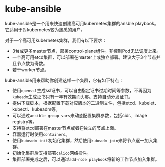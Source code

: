 # kube-ansible

kube-ansible是一个用来快速创建高可用kubernetes集群的ansble playbook。它适用于对kubernetes较为熟悉的用户。

对于一个高可用kubernetes集群，我们有以下要求：

- 3台或更多master节点，部署control-plane组件。非控制Pod无法调度上来。
- 一个高可用etcd集群，可以部署在master上或独立部署。建议大于3个节点并且节点数为奇数。
- 若干worker节点。

kube-ansible用来帮助你创建这样一个集群，它有如下特点：

- 使用`openssl`生成ssl证书，可以自由指定证书过期时间等参数，不再因为`kubeadm`生成证书只有一年有效期而头疼。支持自动分发证书。
- 提供下载脚本，根据配置下载对应版本的二进制文件，包括etcd、kubelet、kubectl、kubeadm等。
- 可以通过`ansible group vars`来动态配置集群参数，包括cidr、image registry等。
- 支持将etcd部署在master节点或者在独立的节点上面。
- 容器运行时使用`containerd`。
- 使用`kubeadm init`初始化集群，然后使用`kubeadm join`来将节点逐一加入集群。
- 初始化集群后支持部署`calico`网络插件。
- 集群部署完成之后，可以通过`add-node playbook`将新的工作节点加入集群。
